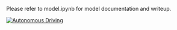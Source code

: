 Please refer to model.ipynb for model documentation and writeup.

[![Autonomous Driving](https://i.ytimg.com/vi/pt2muBtmdIQ/3.jpg?time=1509234777366)](http://www.youtube.com/watch?v=pt2muBtmdIQ)
